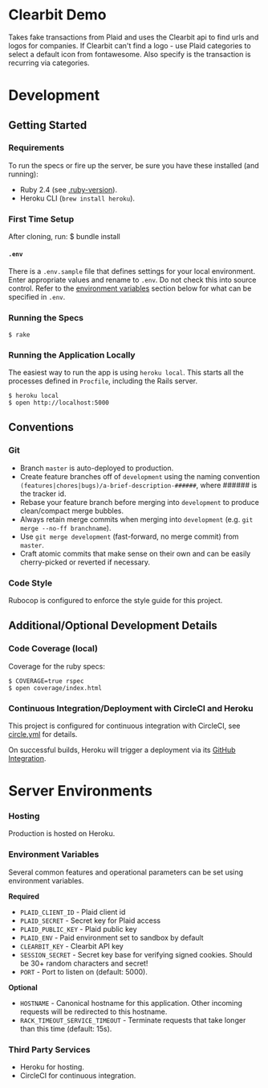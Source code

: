 # Clearbit Demo 

Takes fake transactions from Plaid and uses the Clearbit api to find urls and logos for companies.
If Clearbit can't find a logo - use Plaid categories to select a default icon from fontawesome.
Also specify is the transaction is recurring via categories.

# Development

## Getting Started

### Requirements

To run the specs or fire up the server, be sure you have these installed (and running):

* Ruby 2.4 (see [.ruby-version](.ruby-version)).
* Heroku CLI (`brew install heroku`).

### First Time Setup

After cloning, run:
    $ bundle install 

#### `.env`

There is a `.env.sample` file that defines settings for your local environment. Enter appropriate values and rename to `.env`. Do not check this into source control. Refer to the [environment variables](#environment-variables) section below for what can be specified in `.env`.

### Running the Specs

    $ rake 

### Running the Application Locally

The easiest way to run the app is using `heroku local`. This starts all the processes defined in `Procfile`, including the Rails server.

    $ heroku local
    $ open http://localhost:5000

## Conventions

### Git

* Branch `master` is auto-deployed to production.
* Create feature branches off of `development` using the naming convention
  `(features|chores|bugs)/a-brief-description-######`, where ###### is the tracker id.
* Rebase your feature branch before merging into `development` to produce clean/compact merge bubbles.
* Always retain merge commits when merging into `development` (e.g. `git merge --no-ff branchname`).
* Use `git merge development` (fast-forward, no merge commit) from `master`.
* Craft atomic commits that make sense on their own and can be easily cherry-picked or reverted if necessary.

### Code Style

Rubocop is configured to enforce the style guide for this project.

## Additional/Optional Development Details

### Code Coverage (local)

Coverage for the ruby specs:

    $ COVERAGE=true rspec
    $ open coverage/index.html

### Continuous Integration/Deployment with CircleCI and Heroku

This project is configured for continuous integration with CircleCI, see [circle.yml](circle.yml) for details.

On successful builds, Heroku will trigger a deployment via its
[GitHub Integration](https://devcenter.heroku.com/articles/github-integration#automatic-deploys).

# Server Environments

### Hosting

Production is hosted on Heroku.

### Environment Variables

Several common features and operational parameters can be set using environment variables.

**Required**

* `PLAID_CLIENT_ID` - Plaid client id
* `PLAID_SECRET` - Secret key for Plaid access
* `PLAID_PUBLIC_KEY` - Plaid public key
* `PLAID_ENV` - Paid environment set to sandbox by default
* `CLEARBIT_KEY` - Clearbit API key 
* `SESSION_SECRET` - Secret key base for verifying signed cookies. Should be 30+ random characters and secret!
* `PORT` - Port to listen on (default: 5000).

**Optional**

* `HOSTNAME` - Canonical hostname for this application. Other incoming requests will be redirected to this hostname.
* `RACK_TIMEOUT_SERVICE_TIMEOUT` - Terminate requests that take longer than this time (default: 15s). 

### Third Party Services

* Heroku for hosting.
* CircleCI for continuous integration.
